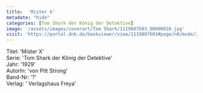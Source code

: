 ```yaml
---
title:  'Mister X'
metadate: "hide"
categories: [Tom Shark der König der Detektive]
image: '/assets/images/coverart/Tom Shark/1119807603_00000010.jpg'
visit: 'https://portal.dnb.de/bookviewer/view/1119807603#page/n0/mode/2up'
---
```

Titel: 'Mister X' <br>
Serie: 'Tom Shark der König der Detektive' <br>
Jahr: '1929' <br>
AutorIn: 'von Pitt Strong' <br>
Band-Nr: '?' <br>
Verlag: ' Verlagshaus Freya'